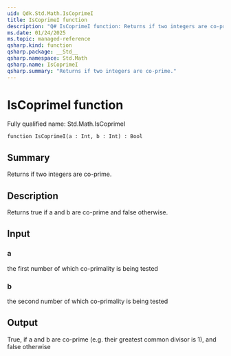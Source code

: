```yaml
---
uid: Qdk.Std.Math.IsCoprimeI
title: IsCoprimeI function
description: "Q# IsCoprimeI function: Returns if two integers are co-prime."
ms.date: 01/24/2025
ms.topic: managed-reference
qsharp.kind: function
qsharp.package: __Std__
qsharp.namespace: Std.Math
qsharp.name: IsCoprimeI
qsharp.summary: "Returns if two integers are co-prime."
---
```


# IsCoprimeI function

Fully qualified name: Std.Math.IsCoprimeI

```qsharp
function IsCoprimeI(a : Int, b : Int) : Bool
```

## Summary
Returns if two integers are co-prime.

## Description
Returns true if a and b are co-prime and false otherwise.

## Input
### a
the first number of which co-primality is being tested
### b
the second number of which co-primality is being tested

## Output
True, if a and b are co-prime (e.g. their greatest common divisor is 1),
and false otherwise
